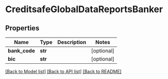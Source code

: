 # CreditsafeGlobalDataReportsBanker

## Properties
Name | Type | Description | Notes
------------ | ------------- | ------------- | -------------
**bank_code** | **str** |  | [optional] 
**bic** | **str** |  | [optional] 

[[Back to Model list]](../README.md#documentation-for-models) [[Back to API list]](../README.md#documentation-for-api-endpoints) [[Back to README]](../README.md)

